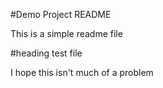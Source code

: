 #Demo Project README

This is a simple readme file

#heading test file

I hope this isn't much of a problem

